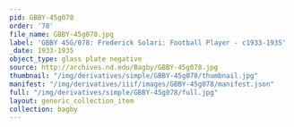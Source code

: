 ```yaml
---
pid: GBBY-45g078
order: '78'
file_name: GBBY-45g078.jpg
label: 'GBBY 45G/078: Frederick Solari: Football Player - c1933-1935'
_date: 1933-1935
object_type: glass plate negative
source: http://archives.nd.edu/Bagby/GBBY-45g078.jpg
thumbnail: "/img/derivatives/simple/GBBY-45g078/thumbnail.jpg"
manifest: "/img/derivatives/iiif/images/GBBY-45g078/manifest.json"
full: "/img/derivatives/simple/GBBY-45g078/full.jpg"
layout: generic_collection_item
collection: bagby
---
```

